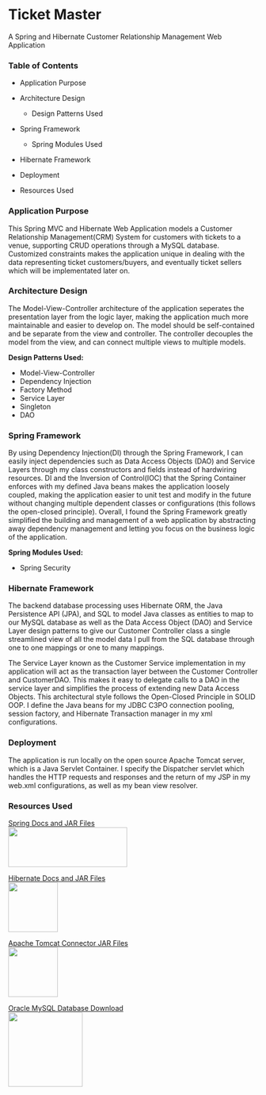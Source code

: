 # Ticket Master 
A Spring and Hibernate Customer Relationship Management Web Application 

### Table of Contents 
* Application Purpose
* Architecture Design

   * Design Patterns Used
* Spring Framework
   * Spring Modules Used
* Hibernate Framework
* Deployment
* Resources Used
### Application Purpose
This Spring MVC and Hibernate Web Application models a Customer Relationship Management(CRM) System for customers with tickets to a venue, supporting CRUD operations through a MySQL database. Customized constraints makes the application unique in dealing with the data representing ticket customers/buyers, and eventually ticket sellers which will be implementated later on.

### Architecture Design
The Model-View-Controller architecture of the application seperates the presentation layer from the logic layer, making the application much more maintainable and easier to develop on. The model should be self-contained and be separate from the view and controller. The controller decouples the model from the view, and can connect multiple views to multiple models.

**Design Patterns Used:** 
* Model-View-Controller
* Dependency Injection
* Factory Method
* Service Layer 
* Singleton
* DAO

### Spring Framework
By using Dependency Injection(DI) through the Spring Framework, I can easily inject dependencies such as Data Access Objects (DAO) and Service Layers through my class constructors and fields instead of hardwiring resources. DI and the Inversion of Control(IOC) that the Spring Container enforces with my defined Java beans makes the application loosely coupled, making the application easier to unit test and modify in the future without changing multiple dependent classes or configurations (this follows the open-closed principle). Overall, I found the Spring Framework greatly simplified the building and management of a web application by abstracting away dependency management and letting you focus on the business logic of the application.

**Spring Modules Used:**
* Spring Security 

### Hibernate Framework
The backend database processing uses Hibernate ORM, the Java Persistence API (JPA), and SQL to model Java classes as entities to map to our MySQL database as well as the Data Access Object (DAO) and Service Layer design patterns to give our Customer Controller class a single streamlined view of all the model data I pull from the SQL database through one to one mappings or one to many mappings.

The Service Layer known as the Customer Service implementation in my application will act as the transaction layer between the Customer Controller and CustomerDAO. This makes it easy to delegate calls to a DAO in the service layer and simplifies the process of extending new Data Access Objects. This architectural style follows the Open-Closed Principle in SOLID OOP.
I define the Java beans for my JDBC C3PO connection pooling, session factory, and Hibernate Transaction manager in my xml configurations.

### Deployment
The application is run locally on the open source Apache Tomcat server, which is a Java Servlet Container. I specify the Dispatcher servlet which handles the HTTP requests and responses and the return of my JSP in my web.xml configurations, as well as my bean view resolver.

### Resources Used

<a href="https://spring.io/docs/reference" target="_blank">Spring Docs and JAR Files</a></br>
<img src="https://upload.wikimedia.org/wikipedia/en/2/20/Pivotal_Java_Spring_Logo.png" width="240" height="80">

<a href="http://hibernate.org/orm/documentation/5.3/" target="_blank">Hibernate Docs and JAR Files</a></br>
<img src="http://198.211.104.161/wp-content/uploads/2014/01/Hibernate-logo.png" width="100" height="100">

<a href="http://tomcat.apache.org/" target="_blank">Apache Tomcat Connector JAR Files</a></br>
<img src="https://sdtimes.com/wp-content/uploads/2017/07/tomcat-1.png" width="100" height="100">

<a href="https://www.mysql.com/downloads/" target="_blank">Oracle MySQL Database Download</a></br>
<img src="https://cdn.worldvectorlogo.com/logos/mysql.svg" width="150" height="150">
